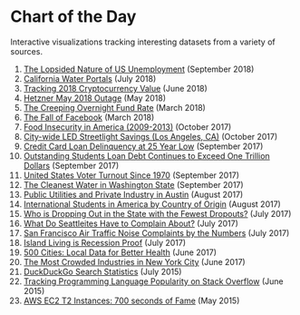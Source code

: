# Chart of the Day

Interactive visualizations tracking interesting datasets from a variety of sources.

1. [The Lopsided Nature of US Unemployment](unemployment/tech-employment.md) (September 2018)
1. [California Water Portals](water-portal/README.md) (July 2018)
1. [Tracking 2018 Cryptocurrency Value](crypto/README.md) (June 2018)
1. [Hetzner May 2018 Outage](hetzner-outage/README.md) (May 2018)
1. [The Creeping Overnight Fund Rate](overnight-fund-rate/README.md) (March 2018)
1. [The Fall of Facebook](facebook/README.md) (March 2018)
1. [Food Insecurity in America (2009-2013)](us-food-insecurity/README.md) (October 2017)
1. [City-wide LED Streetlight Savings (Los Angeles, CA)](la-lights/README.md) (October 2017)
1. [Credit Card Loan Delinquency at 25 Year Low](credit-delinquency/README.md) (September 2017)
1. [Outstanding Students Loan Debt Continues to Exceed One Trillion Dollars](student-loan-debt/README.md) (September 2017)
1. [United States Voter Turnout Since 1970](voter-turnout/README.md) (September 2017)
1. [The Cleanest Water in Washington State](wa-wqi/README.md) (September 2017)
1. [Public Utilities and Private Industry in Austin](austin-power/README.md) (August 2017)
1. [International Students in America by Country of Origin](international-students/README.md) (August 2017)
1. [Who is Dropping Out in the State with the Fewest Dropouts?](iowa-dropouts/README.md) (July 2017)
1. [What Do Seattleites Have to Complain About?](seattle-complaint/README.md) (July 2017)
1. [San Francisco Air Traffic Noise Complaints by the Numbers](sfo-noise/README.md) (July 2017)
1. [Island Living is Recession Proof](hawaii-gdp/README.md) (July 2017)
1. [500 Cities: Local Data for Better Health](cdc-top25/README.md) (June 2017)
1. [The Most Crowded Industries in New York City](ny-employment/README.md) (June 2017)
1. [DuckDuckGo Search Statistics](duck-duck-go/README.md) (July 2015)
1. [Tracking Programming Language Popularity on Stack Overflow](stack-exchange/README.md) (June 2015)
1. [AWS EC2 T2 Instances: 700 seconds of Fame](700-seconds/README.md) (May 2015)
